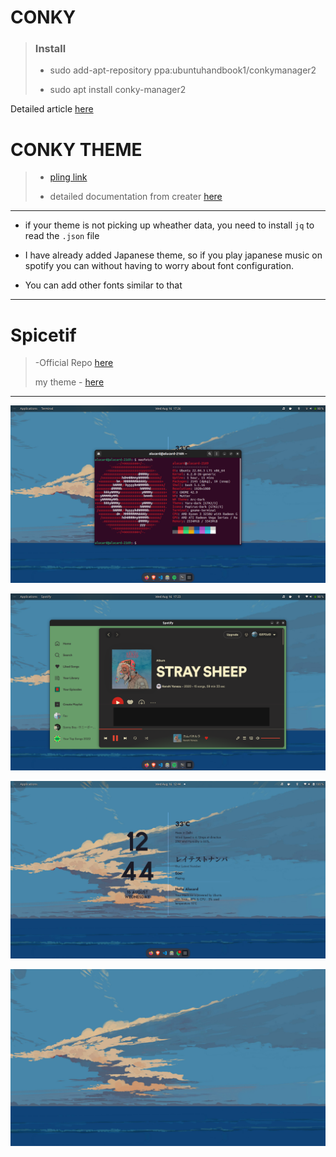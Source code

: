 # CONKY

> ### Install
> 
>  - sudo add-apt-repository ppa:ubuntuhandbook1/conkymanager2
>
>  - sudo apt install conky-manager2


Detailed article [here](https://ubuntuhandbook.org/index.php/2020/07/install-conky-manager-ubuntu-20-04-lts/)



# CONKY THEME 

> - [pling link](https://www.pling.com/p/1933562)
>
> - detailed documentation from creater [here](https://github.com/closebox73/applying-theme)

--- 


- if your theme is not picking up wheather data, you need to install `jq` to read the `.json` file 

- I have already added Japanese theme, so if you play japanese music on spotify you can without having to worry about font configuration.

- You can add other fonts similar to that

---



# Spicetif

> -Official Repo [here](https://github.com/spicetify/spicetify-themes)
>
> my theme - [here](https://github.com/spicetify/spicetify-themes/tree/master/Dribbblish)


---

![system](Screenshot%20from%202023-08-16%2017-26-25.png)

![spotify](Screenshot%20from%202023-08-16%2017-23-56.png)


![ubuntu](Screenshot%20from%202023-08-16%2012-44-40.png)

![wallpaper](back.png)
